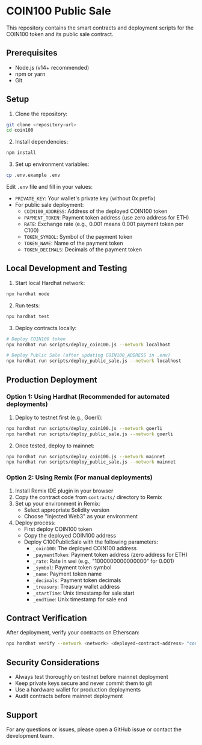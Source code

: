 # COIN100 Public Sale

This repository contains the smart contracts and deployment scripts for the COIN100 token and its public sale contract.

## Prerequisites

- Node.js (v14+ recommended)
- npm or yarn
- Git

## Setup

1. Clone the repository:
```bash
git clone <repository-url>
cd coin100
```

2. Install dependencies:
```bash
npm install
```

3. Set up environment variables:
```bash
cp .env.example .env
```

Edit `.env` file and fill in your values:
- `PRIVATE_KEY`: Your wallet's private key (without 0x prefix)
- For public sale deployment:
  - `COIN100_ADDRESS`: Address of the deployed COIN100 token
  - `PAYMENT_TOKEN`: Payment token address (use zero address for ETH)
  - `RATE`: Exchange rate (e.g., 0.001 means 0.001 payment token per C100)
  - `TOKEN_SYMBOL`: Symbol of the payment token
  - `TOKEN_NAME`: Name of the payment token
  - `TOKEN_DECIMALS`: Decimals of the payment token

## Local Development and Testing

1. Start local Hardhat network:
```bash
npx hardhat node
```

2. Run tests:
```bash
npx hardhat test
```

3. Deploy contracts locally:
```bash
# Deploy COIN100 token
npx hardhat run scripts/deploy_coin100.js --network localhost

# Deploy Public Sale (after updating COIN100_ADDRESS in .env)
npx hardhat run scripts/deploy_public_sale.js --network localhost
```

## Production Deployment

### Option 1: Using Hardhat (Recommended for automated deployments)

1. Deploy to testnet first (e.g., Goerli):
```bash
npx hardhat run scripts/deploy_coin100.js --network goerli
npx hardhat run scripts/deploy_public_sale.js --network goerli
```

2. Once tested, deploy to mainnet:
```bash
npx hardhat run scripts/deploy_coin100.js --network mainnet
npx hardhat run scripts/deploy_public_sale.js --network mainnet
```

### Option 2: Using Remix (For manual deployments)

1. Install Remix IDE plugin in your browser
2. Copy the contract code from `contracts/` directory to Remix
3. Set up your environment in Remix:
   - Select appropriate Solidity version
   - Choose "Injected Web3" as your environment
4. Deploy process:
   - First deploy COIN100 token
   - Copy the deployed COIN100 address
   - Deploy C100PublicSale with the following parameters:
     - `_coin100`: The deployed COIN100 address
     - `_paymentToken`: Payment token address (zero address for ETH)
     - `_rate`: Rate in wei (e.g., "1000000000000000" for 0.001)
     - `_symbol`: Payment token symbol
     - `_name`: Payment token name
     - `_decimals`: Payment token decimals
     - `_treasury`: Treasury wallet address
     - `_startTime`: Unix timestamp for sale start
     - `_endTime`: Unix timestamp for sale end

## Contract Verification

After deployment, verify your contracts on Etherscan:

```bash
npx hardhat verify --network <network> <deployed-contract-address> "constructor" "arguments" "here"
```

## Security Considerations

- Always test thoroughly on testnet before mainnet deployment
- Keep private keys secure and never commit them to git
- Use a hardware wallet for production deployments
- Audit contracts before mainnet deployment

## Support

For any questions or issues, please open a GitHub issue or contact the development team. 